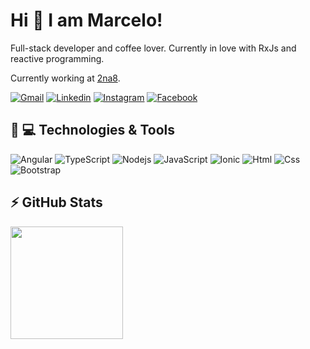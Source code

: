 
# Hi 👋 I am Marcelo! 

Full-stack developer and coffee lover. Currently in love with RxJs and reactive programming.

Currently working at [2na8](https://2na8.com).

[![Gmail](https://img.shields.io/badge/gava@2na8.com-D14836?style=for-the-badge&logo=gmail&logoColor=white)](mailto:gav@2na8.com)
[![Linkedin](https://img.shields.io/badge/marcelo--gava-0A66C2?style=for-the-badge&logo=linkedin&logoColor=white)](https://www.linkedin.com/in/marcelo-gava/)
[![Instagram](https://img.shields.io/badge/omarcelogava-E4405F?style=for-the-badge&logo=instagram&logoColor=white)](https://www.instagram.com/omarcelogava/)
[![Facebook](https://img.shields.io/badge/Facebook-1877F2?style=for-the-badge&logo=facebook&logoColor=white)](https://www.facebook.com/marcelo.a.gava/)


## 🚀 💻 Technologies & Tools

![Angular](https://img.shields.io/badge/Angular-DD0031?style=for-the-badge&logo=angular&logoColor=white)
![TypeScript](https://img.shields.io/badge/TypeScript-007ACC?style=for-the-badge&logo=typescript&logoColor=white)
![Nodejs](https://img.shields.io/badge/Node.js-43853D?style=for-the-badge&logo=node.js&logoColor=white)
![JavaScript](https://img.shields.io/badge/JavaScript-323330?style=for-the-badge&logo=javascript&logoColor=F7DF1E)
![Ionic](https://img.shields.io/badge/Ionic-3880FF?style=for-the-badge&logo=ionic&logoColor=white)
![Html](https://img.shields.io/badge/HTML5-E34F26?style=for-the-badge&logo=html5&logoColor=white)
![Css](https://img.shields.io/badge/CSS3-1572B6?style=for-the-badge&logo=css3&logoColor=white)
![Bootstrap](https://img.shields.io/badge/Bootstrap-563D7C?style=for-the-badge&logo=bootstrap&logoColor=white)



## ⚡ GitHub Stats

<div>
  <a href="https://github.com/marcelogava">
  <img height="180em" src="https://github-readme-stats.vercel.app/api/top-langs/?username=marcelogava&layout=compact&langs_count=7&theme=dracula"/>
<!--   <img height="180em" src="https://github-readme-stats.vercel.app/api?username=marcelogava&show_icons=true&theme=dracula&include_all_commits=true&count_private=true"/> -->
</div>
